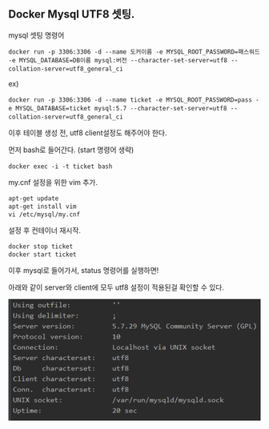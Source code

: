 ## Docker Mysql UTF8 셋팅.

mysql 셋팅 명령어

``docker run -p 3306:3306 -d --name 도커이름 -e MYSQL_ROOT_PASSWORD=패스워드 -e MYSQL_DATABASE=DB이름 mysql:버전 --character-set-server=utf8 --collation-server=utf8_general_ci``

ex)

``docker run -p 3306:3306 -d --name ticket -e MYSQL_ROOT_PASSWORD=pass -e MYSQL_DATABASE=ticket mysql:5.7 --character-set-server=utf8 --collation-server=utf8_general_ci``

이후 테이블 생성 전, utf8 client설정도 해주어야 한다.

먼저 bash로 들어간다. (start 명령어 생략)

``docker exec -i -t ticket bash`` 

my.cnf 설정을 위한 vim 추가.

````
apt-get update
apt-get install vim
vi /etc/mysql/my.cnf
````

설정 후 컨테이너 재시작.
````
docker stop ticket
docker start ticket
````

이후 mysql로 들어가서, status 명령어를 실행하면!

아래와 같이 server와 client에 모두 utf8 설정이 적용된걸 확인할 수 있다.

![status](image/docker-mysql/status.PNG)

